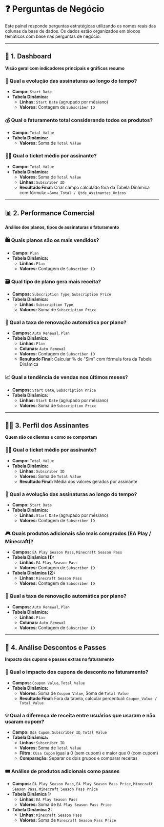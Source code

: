 # ❓ Perguntas de Negócio

Este painel responde perguntas estratégicas utilizando os nomes reais das colunas da base de dados. Os dados estão organizados em blocos temáticos com base nas perguntas de negócio.

---

## 🧭 1. Dashboard  
**Visão geral com indicadores principais e gráficos resumo**

### 📅 Qual a evolução das assinaturas ao longo do tempo?
- **Campo:** `Start Date`
- **Tabela Dinâmica:**
  - **Linhas:** `Start Date` (agrupado por mês/ano)
  - **Valores:** Contagem de `Subscriber ID`

### 💰 Qual o faturamento total considerando todos os produtos?
- **Campo:** `Total Value`
- **Tabela Dinâmica:**
  - **Valores:** Soma de `Total Value`

### 🧍‍♂️ Qual o ticket médio por assinante?
- **Campo:** `Total Value`
- **Tabela Dinâmica:**
  - **Valores:** Soma de `Total Value`
  - **Linhas:** `Subscriber ID`
  - **Resultado Final:** Criar campo calculado fora da Tabela Dinâmica com fórmula: `=Soma_Total / Qtde_Assinantes_Unicos`

---

## 📊 2. Performance Comercial  
**Análise dos planos, tipos de assinaturas e faturamento**

### 🛍️ Quais planos são os mais vendidos?
- **Campo:** `Plan`
- **Tabela Dinâmica:**
  - **Linhas:** `Plan`
  - **Valores:** Contagem de `Subscriber ID`

### 🗃️ Qual tipo de plano gera mais receita?
- **Campos:** `Subscription Type`, `Subscription Price`
- **Tabela Dinâmica:**
  - **Linhas:** `Subscription Type`
  - **Valores:** Soma de `Subscription Price`

### 🔁 Qual a taxa de renovação automática por plano?
- **Campos:** `Auto Renewal`, `Plan`
- **Tabela Dinâmica:**
  - **Linhas:** `Plan`
  - **Colunas:** `Auto Renewal`
  - **Valores:** Contagem de `Subscriber ID`
  - **Resultado Final:** Calcular % de "Sim" com fórmula fora da Tabela Dinâmica

### 📈 Qual a tendência de vendas nos últimos meses?
- **Campos:** `Start Date`, `Subscription Price`
- **Tabela Dinâmica:**
  - **Linhas:** `Start Date` (agrupado por mês/ano)
  - **Valores:** Soma de `Subscription Price`

---

## 🧑‍💼 3. Perfil dos Assinantes  
**Quem são os clientes e como se comportam**

### 🧍‍♂️ Qual o ticket médio por assinante?
- **Campo:** `Total Value`
- **Tabela Dinâmica:**
  - **Linhas:** `Subscriber ID`
  - **Valores:** Soma de `Total Value`
  - **Resultado Final:** Média dos valores gerados por assinante

### 📅 Qual a evolução das assinaturas ao longo do tempo?
- **Campo:** `Start Date`
- **Tabela Dinâmica:**
  - **Linhas:** `Start Date` (agrupado por mês/ano)
  - **Valores:** Contagem de `Subscriber ID`

### 🎮 Quais produtos adicionais são mais comprados (EA Play / Minecraft)?
- **Campos:** `EA Play Season Pass`, `Minecraft Season Pass`
- **Tabela Dinâmica (1):**
  - **Linhas:** `EA Play Season Pass`
  - **Valores:** Contagem de `Subscriber ID`
- **Tabela Dinâmica (2):**
  - **Linhas:** `Minecraft Season Pass`
  - **Valores:** Contagem de `Subscriber ID`

### 🔁 Qual a taxa de renovação automática por plano?
- **Campos:** `Auto Renewal`, `Plan`
- **Tabela Dinâmica:**
  - **Linhas:** `Plan`
  - **Colunas:** `Auto Renewal`
  - **Valores:** Contagem de `Subscriber ID`

---

## 🧾 4. Análise Descontos e Passes  
**Impacto dos cupons e passes extras no faturamento**

### 🧾 Qual o impacto dos cupons de desconto no faturamento?
- **Campos:** `Coupon Value`, `Total Value`
- **Tabela Dinâmica:**
  - **Valores:** Soma de `Coupon Value`, Soma de `Total Value`
  - **Resultado Final:** Fora da tabela, calcular percentual: `Coupon_Value / Total_Value`

### 💡 Qual a diferença de receita entre usuários que usaram e não usaram cupom?
- **Campo:** `Usa Cupom`, `Subscriber ID`, `Total Value`
- **Tabela Dinâmica:**
  - **Linhas:** `Subscriber ID`
  - **Valores:** Soma de `Total Value`
  - **Filtro:** `CUsa Cupom` igual a 0 (sem cupom) e maior que 0 (com cupom)
  - **Comparação:** Separar os dois grupos e comparar receitas

### 🎟️ Análise de produtos adicionais como passes
- **Campos:** `EA Play Season Pass`, `EA Play Season Pass Price`, `Minecraft Season Pass`, `Minecraft Season Pass Price`
- **Tabela Dinâmica 1:**
  - **Linhas:** `EA Play Season Pass`
  - **Valores:** Soma de `EA Play Season Pass Price`
- **Tabela Dinâmica 2:**
  - **Linhas:** `Minecraft Season Pass`
  - **Valores:** Soma de `Minecraft Season Pass Price`

